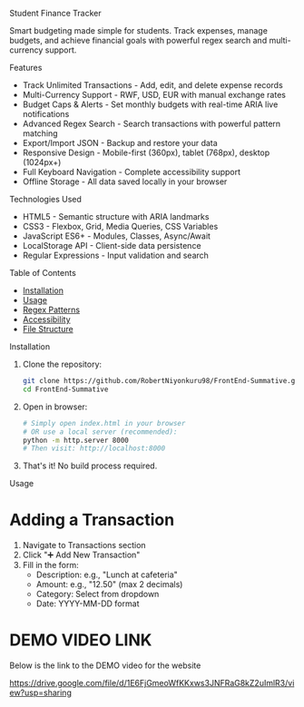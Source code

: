 Student Finance Tracker

Smart budgeting made simple for students. Track expenses, manage budgets, and achieve financial goals with powerful regex search and multi-currency support.

Features

- Track Unlimited Transactions - Add, edit, and delete expense records
- Multi-Currency Support - RWF, USD, EUR with manual exchange rates
- Budget Caps & Alerts - Set monthly budgets with real-time ARIA live notifications
- Advanced Regex Search - Search transactions with powerful pattern matching
- Export/Import JSON - Backup and restore your data
- Responsive Design - Mobile-first (360px), tablet (768px), desktop (1024px+)
- Full Keyboard Navigation - Complete accessibility support
- Offline Storage - All data saved locally in your browser

Technologies Used

- HTML5 - Semantic structure with ARIA landmarks
- CSS3 - Flexbox, Grid, Media Queries, CSS Variables
- JavaScript ES6+ - Modules, Classes, Async/Await
- LocalStorage API - Client-side data persistence
- Regular Expressions - Input validation and search

Table of Contents

- [Installation](#installation)
- [Usage](#usage)
- [Regex Patterns](#regex-patterns)
- [Accessibility](#accessibility)
- [File Structure](#file-structure)

Installation

1. Clone the repository:

   ```bash
   git clone https://github.com/RobertNiyonkuru98/FrontEnd-Summative.git
   cd FrontEnd-Summative
   ```

2. Open in browser:

   ```bash
   # Simply open index.html in your browser
   # OR use a local server (recommended):
   python -m http.server 8000
   # Then visit: http://localhost:8000
   ```

3. That's it! No build process required.

Usage

# Adding a Transaction

1. Navigate to Transactions section
2. Click "➕ Add New Transaction"
3. Fill in the form:
   - Description: e.g., "Lunch at cafeteria"
   - Amount: e.g., "12.50" (max 2 decimals)
   - Category: Select from dropdown
   - Date: YYYY-MM-DD format

# DEMO VIDEO LINK

Below is the link to the DEMO video for the website

https://drive.google.com/file/d/1E6FjGmeoWfKKxws3JNFRaG8kZ2uImlR3/view?usp=sharing
